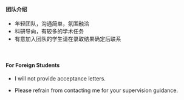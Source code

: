 

  
<br>

#### 团队介绍

- 年轻团队，沟通简单，氛围融洽
- 科研导向，有较多的学术任务
- 有意加入团队的学生请在录取结果确定后联系


<br>

#### For Foreign Students

- I will not provide acceptance letters.

- Please refrain from contacting me for your supervision guidance.

